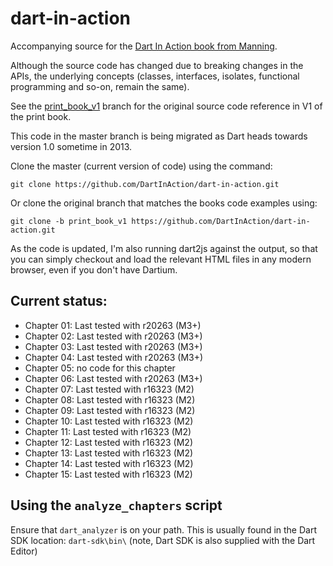 dart-in-action
==============

Accompanying source for the [Dart In Action book from Manning](http://goo.gl/XhCW7).  

Although the source code has changed due to breaking changes in the APIs, the underlying concepts (classes, interfaces,
isolates, functional programming and so-on, remain the same).

See the [print_book_v1](https://github.com/DartInAction/dart-in-action/tree/print_book_v1) branch for the original source code reference in V1 of the print book.

This code in the master branch is being migrated as Dart heads towards version 1.0 sometime in 2013.

Clone the master (current version of code) using the command:

    git clone https://github.com/DartInAction/dart-in-action.git

Or clone the original branch that matches the books code examples using:

    git clone -b print_book_v1 https://github.com/DartInAction/dart-in-action.git

As the code is updated, I'm also running dart2js against the output, so that you can simply checkout 
and load the relevant HTML files in any modern browser, even if you don't have Dartium.

## Current status:

- Chapter 01: Last tested with r20263 (M3+)
- Chapter 02: Last tested with r20263 (M3+)
- Chapter 03: Last tested with r20263 (M3+)
- Chapter 04: Last tested with r20263 (M3+)
- Chapter 05: no code for this chapter
- Chapter 06: Last tested with r20263 (M3+)
- Chapter 07: Last tested with r16323 (M2)
- Chapter 08: Last tested with r16323 (M2)
- Chapter 09: Last tested with r16323 (M2)
- Chapter 10: Last tested with r16323 (M2)
- Chapter 11: Last tested with r16323 (M2)
- Chapter 12: Last tested with r16323 (M2)
- Chapter 13: Last tested with r16323 (M2)
- Chapter 14: Last tested with r16323 (M2)
- Chapter 15: Last tested with r16323 (M2)

## Using the `analyze_chapters` script

Ensure that `dart_analyzer` is on your path.  This is usually found in the Dart SDK location: `dart-sdk\bin\` (note, Dart SDK is also supplied with the Dart Editor)
